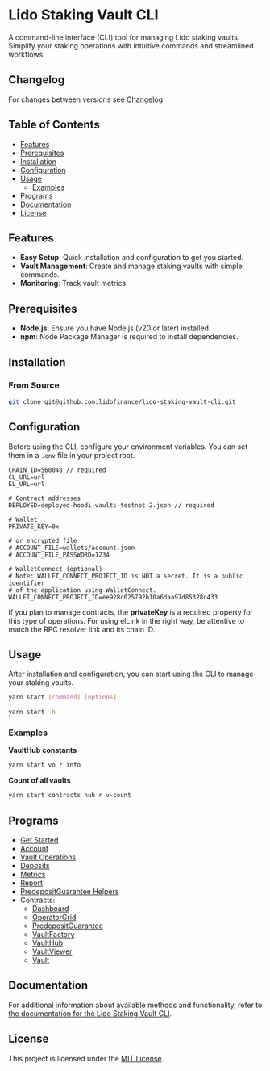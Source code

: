 # Lido Staking Vault CLI

A command-line interface (CLI) tool for managing Lido staking vaults. Simplify your staking operations with intuitive commands and streamlined workflows.

## Changelog

For changes between versions see [Changelog](./CHANGELOG.md)

## Table of Contents

- [Features](#features)
- [Prerequisites](#prerequisites)
- [Installation](#installation)
- [Configuration](#configuration)
- [Usage](#usage)
  - [Examples](#examples)
- [Programs](#programs)
- [Documentation](#documentation)
- [License](#license)

## Features

- **Easy Setup**: Quick installation and configuration to get you started.
- **Vault Management**: Create and manage staking vaults with simple commands.
- **Monitoring**: Track vault metrics.

## Prerequisites

- **Node.js**: Ensure you have Node.js (v20 or later) installed.
- **npm**: Node Package Manager is required to install dependencies.

## Installation

### From Source

```bash
git clone git@github.com:lidofinance/lido-staking-vault-cli.git
```

## Configuration

Before using the CLI, configure your environment variables. You can set them in a `.env` file in your project root.

```.env
CHAIN_ID=560048 // required
CL_URL=url
EL_URL=url

# Contract addresses
DEPLOYED=deployed-hoodi-vaults-testnet-2.json // required

# Wallet
PRIVATE_KEY=0x

# or encrypted file
# ACCOUNT_FILE=wallets/account.json
# ACCOUNT_FILE_PASSWORD=1234

# WalletConnect (optional)
# Note: WALLET_CONNECT_PROJECT_ID is NOT a secret. It is a public identifier
# of the application using WalletConnect.
WALLET_CONNECT_PROJECT_ID=ee928c025792b10a6daa97d85328c433
```

If you plan to manage contracts, the **privateKey** is a required property for this type of operations.
For using elLink in the right way, be attentive to match the RPC resolver link and its chain ID.

## Usage

After installation and configuration, you can start using the CLI to manage your staking vaults.

```bash
yarn start [command] [options]
```

```bash
yarn start -h
```

### Examples

**VaultHub constants**

```bash
yarn start vo r info
```

**Count of all vaults**

```bash
yarn start contracts hub r v-count
```

## Programs

- [Get Started](https://lidofinance.github.io/lido-staking-vault-cli/category/get-started)
- [Account](https://lidofinance.github.io/lido-staking-vault-cli/commands/account)
- [Vault Operations](https://lidofinance.github.io/lido-staking-vault-cli/commands/vault-operations)
- [Deposits](https://lidofinance.github.io/lido-staking-vault-cli/commands/deposits)
- [Metrics](https://lidofinance.github.io/lido-staking-vault-cli/commands/metrics)
- [Report](https://lidofinance.github.io/lido-staking-vault-cli/commands/report)
- [PredepositGuarantee Helpers](https://lidofinance.github.io/lido-staking-vault-cli/commands/pdg-helpers)
- Contracts:
  - [Dashboard](https://lidofinance.github.io/lido-staking-vault-cli/commands/contracts/dashboard)
  - [OperatorGrid](https://lidofinance.github.io/lido-staking-vault-cli/commands/contracts/operator-grid)
  - [PredepositGuarantee](https://lidofinance.github.io/lido-staking-vault-cli/commands/contracts/predeposit-guarantee)
  - [VaultFactory](https://lidofinance.github.io/lido-staking-vault-cli/commands/contracts/vault-factory)
  - [VaultHub](https://lidofinance.github.io/lido-staking-vault-cli/commands/contracts/vault-hub)
  - [VaultViewer](https://lidofinance.github.io/lido-staking-vault-cli/commands/contracts/vault-viewer)
  - [Vault](https://lidofinance.github.io/lido-staking-vault-cli/commands/contracts/vault)

## Documentation

For additional information about available methods and functionality, refer to [the documentation for the Lido Staking Vault CLI](https://lidofinance.github.io/lido-staking-vault-cli/).

## License

This project is licensed under the [MIT License](LICENSE).
